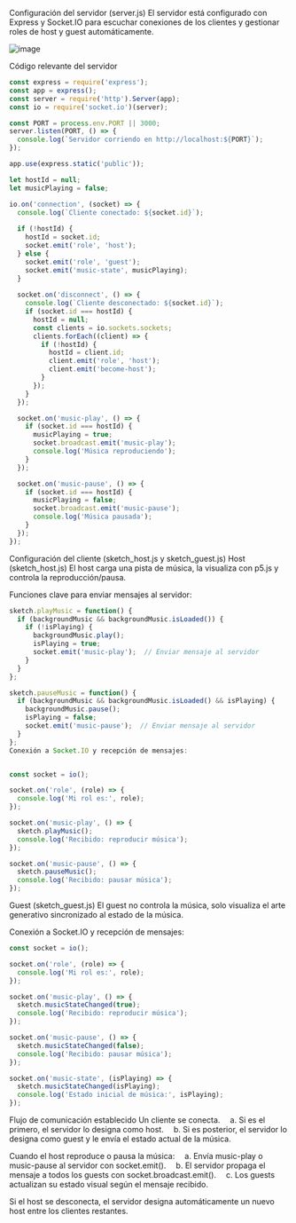 Configuración del servidor (server.js)
El servidor está configurado con Express y Socket.IO para escuchar conexiones de los clientes y gestionar roles de host y guest automáticamente.

![image](https://github.com/user-attachments/assets/5f2c27db-2465-4de3-8534-fcdb5ef9d9ad)

Código relevante del servidor
```js
const express = require('express');
const app = express();
const server = require('http').Server(app);
const io = require('socket.io')(server);

const PORT = process.env.PORT || 3000;
server.listen(PORT, () => {
  console.log(`Servidor corriendo en http://localhost:${PORT}`);
});

app.use(express.static('public'));

let hostId = null;
let musicPlaying = false;

io.on('connection', (socket) => {
  console.log(`Cliente conectado: ${socket.id}`);
  
  if (!hostId) {
    hostId = socket.id;
    socket.emit('role', 'host');
  } else {
    socket.emit('role', 'guest');
    socket.emit('music-state', musicPlaying);
  }
  
  socket.on('disconnect', () => {
    console.log(`Cliente desconectado: ${socket.id}`);
    if (socket.id === hostId) {
      hostId = null;
      const clients = io.sockets.sockets;
      clients.forEach((client) => {
        if (!hostId) {
          hostId = client.id;
          client.emit('role', 'host');
          client.emit('become-host');
        }
      });
    }
  });

  socket.on('music-play', () => {
    if (socket.id === hostId) {
      musicPlaying = true;
      socket.broadcast.emit('music-play');
      console.log('Música reproduciendo');
    }
  });

  socket.on('music-pause', () => {
    if (socket.id === hostId) {
      musicPlaying = false;
      socket.broadcast.emit('music-pause');
      console.log('Música pausada');
    }
  });
});
```
Configuración del cliente (sketch_host.js y sketch_guest.js)
Host (sketch_host.js)
El host carga una pista de música, la visualiza con p5.js y controla la reproducción/pausa.

Funciones clave para enviar mensajes al servidor:

```js
sketch.playMusic = function() {
  if (backgroundMusic && backgroundMusic.isLoaded()) {
    if (!isPlaying) {
      backgroundMusic.play();
      isPlaying = true;
      socket.emit('music-play');  // Enviar mensaje al servidor
    }
  }
};

sketch.pauseMusic = function() {
  if (backgroundMusic && backgroundMusic.isLoaded() && isPlaying) {
    backgroundMusic.pause();
    isPlaying = false;
    socket.emit('music-pause');  // Enviar mensaje al servidor
  }
};
Conexión a Socket.IO y recepción de mensajes:


const socket = io();

socket.on('role', (role) => {
  console.log('Mi rol es:', role);
});

socket.on('music-play', () => {
  sketch.playMusic();
  console.log('Recibido: reproducir música');
});

socket.on('music-pause', () => {
  sketch.pauseMusic();
  console.log('Recibido: pausar música');
});
```

Guest (sketch_guest.js)
El guest no controla la música, solo visualiza el arte generativo sincronizado al estado de la música.

Conexión a Socket.IO y recepción de mensajes:

```js
const socket = io();

socket.on('role', (role) => {
  console.log('Mi rol es:', role);
});

socket.on('music-play', () => {
  sketch.musicStateChanged(true);
  console.log('Recibido: reproducir música');
});

socket.on('music-pause', () => {
  sketch.musicStateChanged(false);
  console.log('Recibido: pausar música');
});

socket.on('music-state', (isPlaying) => {
  sketch.musicStateChanged(isPlaying);
  console.log('Estado inicial de música:', isPlaying);
});
```
Flujo de comunicación establecido
Un cliente se conecta.
 a. Si es el primero, el servidor lo designa como host.
 b. Si es posterior, el servidor lo designa como guest y le envía el estado actual de la música.

Cuando el host reproduce o pausa la música:
 a. Envía music-play o music-pause al servidor con socket.emit().
 b. El servidor propaga el mensaje a todos los guests con socket.broadcast.emit().
 c. Los guests actualizan su estado visual según el mensaje recibido.

Si el host se desconecta, el servidor designa automáticamente un nuevo host entre los clientes restantes.
